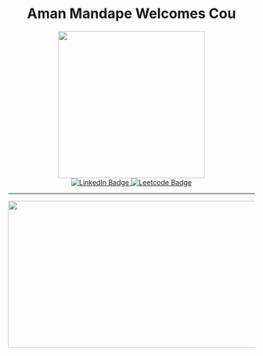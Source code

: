 <h1 align="center">Aman Mandape Welcomes Cou</h1>


<div id="header" align="center">
  <img src="https://media.giphy.com/media/v1.Y2lkPTc5MGI3NjExNW1iZTlxbW0ybmZjMTFieWZ6OGpyYWRpZ284ajB4NjM1aWthNnhleSZlcD12MV9pbnRlcm5hbF9naWZfYnlfaWQmY3Q9Zw/f8hd7QP9LT31Rk2NG1/giphy.gif" width="300"/>
</div>

<div id="badges" align="center">
  <a href="https://www.linkedin.com/in/amanvmandape/">
    <img src="https://img.shields.io/badge/LinkedIn-blue?style=for-the-badge&logo=linkedin&logoColor=white" alt="LinkedIn Badge"/>
  </a>
  <a href="https://leetcode.com/amanvmandape/">
    <img src="https://img.shields.io/badge/Leetcode-yellow?style=for-the-badge&logo=Leetcode&logoColor=white" alt="Leetcode Badge"/>
  </a>
</div>

<div id="badges" align="center">
  <img src="https://komarev.com/ghpvc/?username=amanvmandape&style=flat-square&color=blue" alt=""/>
</div>

---

<div align="center">
  <img src="https://media.giphy.com/media/dWesBcTLavkZuG35MI/giphy.gif" width="600" height="300"/>
</div>
